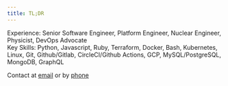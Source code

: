 ```yaml
---
title: TL;DR
---
```


Experience: Senior Software Engineer, Platform Engineer, Nuclear Engineer, Physicist, DevOps Advocate\
Key Skills: Python, Javascript, Ruby, Terraform, Docker, Bash, Kubernetes, Linux, Git, Github/Gitlab, CircleCI/Github Actions, GCP, MySQL/PostgreSQL, MongoDB, GraphQL

Contact at [email](mailto:sra405@protonmail.com) or by [phone](tel:+447840579704)